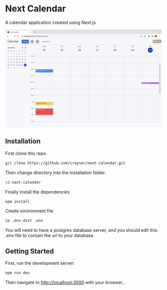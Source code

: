 # Next Calendar

A calendar application created using Next.js

![Week View](./docs/screen-shot.png)

## Installation

First clone this repo.

```bash
git clone https://github.com/srayner/next-calendar.git
```

Then change directory into the installation folder.

```bash
cd next-calendar
```

Finally install the dependencies

```bash
npm install
```

Create environment file

```bash
cp .env.dist .env
```

You will need to have a postgres database server, and you should edit this .env file to contain the url to your database.

## Getting Started

First, run the development server:

```bash
npm run dev
```

Then navigate to [http://localhost:3000](http://localhost:3000) with your browser..
